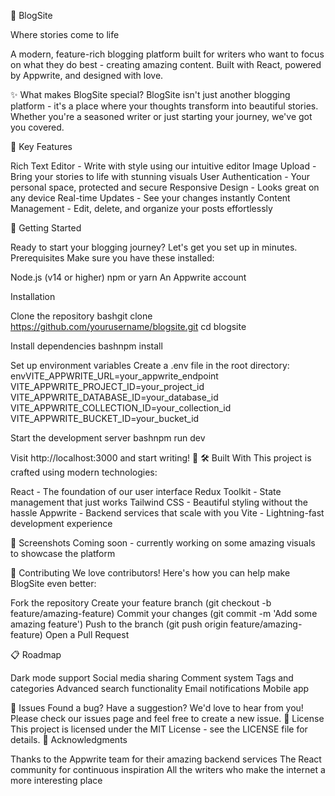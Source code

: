 📝 BlogSite

Where stories come to life

A modern, feature-rich blogging platform built for writers who want to focus on what they do best - creating amazing content. Built with React, powered by Appwrite, and designed with love.

✨ What makes BlogSite special?
BlogSite isn't just another blogging platform - it's a place where your thoughts transform into beautiful stories. Whether you're a seasoned writer or just starting your journey, we've got you covered.

🎯 Key Features

Rich Text Editor - Write with style using our intuitive editor
Image Upload - Bring your stories to life with stunning visuals
User Authentication - Your personal space, protected and secure
Responsive Design - Looks great on any device
Real-time Updates - See your changes instantly
Content Management - Edit, delete, and organize your posts effortlessly

🚀 Getting Started

Ready to start your blogging journey? Let's get you set up in minutes.
Prerequisites
Make sure you have these installed:

Node.js (v14 or higher)
npm or yarn
An Appwrite account

Installation

Clone the repository
bashgit clone https://github.com/yourusername/blogsite.git
cd blogsite

Install dependencies
bashnpm install

Set up environment variables
Create a .env file in the root directory:
envVITE_APPWRITE_URL=your_appwrite_endpoint
VITE_APPWRITE_PROJECT_ID=your_project_id
VITE_APPWRITE_DATABASE_ID=your_database_id
VITE_APPWRITE_COLLECTION_ID=your_collection_id
VITE_APPWRITE_BUCKET_ID=your_bucket_id

Start the development server
bashnpm run dev


Visit http://localhost:3000 and start writing! 🎉
🛠️ Built With
This project is crafted using modern technologies:

React - The foundation of our user interface
Redux Toolkit - State management that just works
Tailwind CSS - Beautiful styling without the hassle
Appwrite - Backend services that scale with you
Vite - Lightning-fast development experience

📸 Screenshots
Coming soon - currently working on some amazing visuals to showcase the platform

🤝 Contributing
We love contributors! Here's how you can help make BlogSite even better:

Fork the repository
Create your feature branch (git checkout -b feature/amazing-feature)
Commit your changes (git commit -m 'Add some amazing feature')
Push to the branch (git push origin feature/amazing-feature)
Open a Pull Request

📋 Roadmap

 Dark mode support
 Social media sharing
 Comment system
 Tags and categories
 Advanced search functionality
 Email notifications
 Mobile app

🐛 Issues
Found a bug? Have a suggestion? We'd love to hear from you! Please check our issues page and feel free to create a new issue.
📄 License
This project is licensed under the MIT License - see the LICENSE file for details.
🙏 Acknowledgments

Thanks to the Appwrite team for their amazing backend services
The React community for continuous inspiration
All the writers who make the internet a more interesting place
